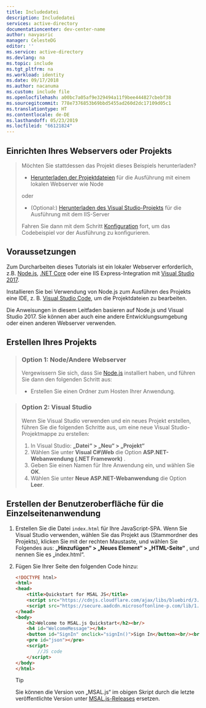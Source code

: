 ```yaml
---
title: Includedatei
description: Includedatei
services: active-directory
documentationcenter: dev-center-name
author: navyasric
manager: CelesteDG
editor: ''
ms.service: active-directory
ms.devlang: na
ms.topic: include
ms.tgt_pltfrm: na
ms.workload: identity
ms.date: 09/17/2018
ms.author: nacanuma
ms.custom: include file
ms.openlocfilehash: a00bc7a05af9e329494a11f9bee444827cbebf38
ms.sourcegitcommit: 778e7376853b69bbd5455ad260d2dc17109d05c1
ms.translationtype: HT
ms.contentlocale: de-DE
ms.lasthandoff: 05/23/2019
ms.locfileid: "66121824"
---
```

## <a name="setting-up-your-web-server-or-project"></a>Einrichten Ihres Webservers oder Projekts

> Möchten Sie stattdessen das Projekt dieses Beispiels herunterladen?
> - [Herunterladen der Projektdateien](https://github.com/Azure-Samples/active-directory-javascript-graphapi-v2/archive/quickstart.zip) für die Ausführung mit einem lokalen Webserver wie Node
>
> oder
> - (Optional:) [Herunterladen des Visual Studio-Projekts](https://github.com/Azure-Samples/active-directory-javascript-graphapi-v2/archive/vsquickstart.zip) für die Ausführung mit dem IIS-Server
>
> Fahren Sie dann mit dem Schritt [Konfiguration](#register-your-application) fort, um das Codebeispiel vor der Ausführung zu konfigurieren.

## <a name="prerequisites"></a>Voraussetzungen
Zum Durcharbeiten dieses Tutorials ist ein lokaler Webserver erforderlich, z.B. [Node.js](https://nodejs.org/en/download/), [.NET Core](https://www.microsoft.com/net/core) oder eine IIS Express-Integration mit [Visual Studio 2017](https://www.visualstudio.com/downloads/).

Installieren Sie bei Verwendung von Node.js zum Ausführen des Projekts eine IDE, z. B. [Visual Studio Code](https://code.visualstudio.com/download), um die Projektdateien zu bearbeiten.

Die Anweisungen in diesem Leitfaden basieren auf Node.js und Visual Studio 2017. Sie können aber auch eine andere Entwicklungsumgebung oder einen anderen Webserver verwenden.

## <a name="create-your-project"></a>Erstellen Ihres Projekts

> ### <a name="option-1-node-other-web-servers"></a>Option 1: Node/Andere Webserver
> Vergewissern Sie sich, dass Sie [Node.js](https://nodejs.org/en/download/) installiert haben, und führen Sie dann den folgenden Schritt aus:
> - Erstellen Sie einen Ordner zum Hosten Ihrer Anwendung.

<p><!-- -->

> ### <a name="option-2-visual-studio"></a>Option 2: Visual Studio
> Wenn Sie Visual Studio verwenden und ein neues Projekt erstellen, führen Sie die folgenden Schritte aus, um eine neue Visual Studio-Projektmappe zu erstellen:
> 1.    In Visual Studio:  **„Datei“ > „Neu“ > „Projekt“**
> 2.    Wählen Sie unter **Visual C#\Web** die Option **ASP.NET-Webanwendung (.NET Framework)** .
> 3.    Geben Sie einen Namen für Ihre Anwendung ein, und wählen Sie **OK**.
> 4.    Wählen Sie unter **Neue ASP.NET-Webanwendung** die Option **Leer**.

## <a name="create-your-single-page-applications-ui"></a>Erstellen der Benutzeroberfläche für die Einzelseitenanwendung
1. Erstellen Sie die Datei `index.html` für Ihre JavaScript-SPA. Wenn Sie Visual Studio verwenden, wählen Sie das Projekt aus (Stammordner des Projekts), klicken Sie mit der rechten Maustaste, und wählen Sie Folgendes aus: **„Hinzufügen“ > „Neues Element“ > „HTML-Seite“** , und nennen Sie es „index.html“.

2. Fügen Sie Ihrer Seite den folgenden Code hinzu:
   ```html
   <!DOCTYPE html>
   <html>
   <head>
       <title>Quickstart for MSAL JS</title>
       <script src="https://cdnjs.cloudflare.com/ajax/libs/bluebird/3.3.4/bluebird.min.js"></script>
       <script src="https://secure.aadcdn.microsoftonline-p.com/lib/1.0.0/js/msal.js"></script>
   </head>
   <body>
       <h2>Welcome to MSAL.js Quickstart</h2><br/>
       <h4 id="WelcomeMessage"></h4>
       <button id="SignIn" onclick="signIn()">Sign In</button><br/><br/>
       <pre id="json"></pre>
       <script>
           //JS code
       </script>
   </body>
   </html>
   ```

   > [!TIP]
   > Sie können die Version von „MSAL.js“ im obigen Skript durch die letzte veröffentlichte Version unter [MSAL.js-Releases](https://github.com/AzureAD/microsoft-authentication-library-for-js/releases) ersetzen.
